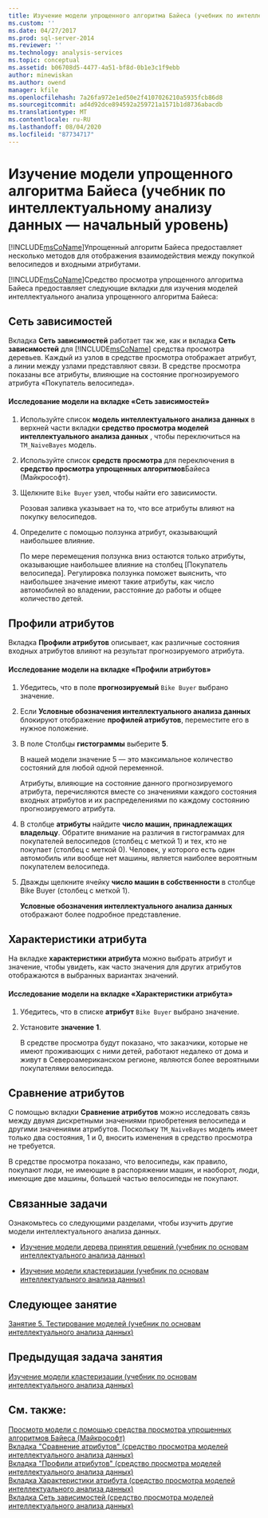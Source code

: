 ```yaml
---
title: Изучение модели упрощенного алгоритма Байеса (учебник по интеллектуальному анализу данных — базовый) | Документация Майкрософт
ms.custom: ''
ms.date: 04/27/2017
ms.prod: sql-server-2014
ms.reviewer: ''
ms.technology: analysis-services
ms.topic: conceptual
ms.assetid: b06708d5-4477-4a51-bf8d-0b1e3c1f9ebb
author: minewiskan
ms.author: owend
manager: kfile
ms.openlocfilehash: 7a26fa972e1ed50e2f4107026210a5935fcb86d8
ms.sourcegitcommit: ad4d92dce894592a259721a1571b1d8736abacdb
ms.translationtype: MT
ms.contentlocale: ru-RU
ms.lasthandoff: 08/04/2020
ms.locfileid: "87734717"
---
```

# <a name="exploring-the-naive-bayes-model-basic-data-mining-tutorial"></a>Изучение модели упрощенного алгоритма Байеса (учебник по интеллектуальному анализу данных — начальный уровень)
  [!INCLUDE[msCoName](../includes/msconame-md.md)]Упрощенный алгоритм Байеса предоставляет несколько методов для отображения взаимодействия между покупкой велосипедов и входными атрибутами.  
  
 [!INCLUDE[msCoName](../includes/msconame-md.md)]Средство просмотра упрощенного алгоритма Байеса предоставляет следующие вкладки для изучения моделей интеллектуального анализа упрощенного алгоритма Байеса:  
  
 
  
##  <a name="dependency-network"></a><a name="DependencyNetwork"></a>Сеть зависимостей  
 Вкладка **Сеть зависимостей** работает так же, как и вкладка **Сеть зависимостей** для [!INCLUDE[msCoName](../includes/msconame-md.md)] средства просмотра деревьев. Каждый из узлов в средстве просмотра отображает атрибут, а линии между узлами представляют связи. В средстве просмотра показаны все атрибуты, влияющие на состояние прогнозируемого атрибута «Покупатель велосипеда».  
  
#### <a name="to-explore-the-model-in-the-dependency-network-tab"></a>Исследование модели на вкладке «Сеть зависимостей»  
  
1.  Используйте список **модель интеллектуального анализа данных** в верхней части вкладки **средство просмотра моделей интеллектуального анализа данных** , чтобы переключиться на `TM_NaiveBayes` модель.  
  
2.  Используйте список **средств просмотра** для переключения в **средство просмотра упрощенных алгоритмов**Байеса (Майкрософт).  
  
3.  Щелкните `Bike Buyer` узел, чтобы найти его зависимости.  
  
     Розовая заливка указывает на то, что все атрибуты влияют на покупку велосипедов.  
  
4.  Определите с помощью ползунка атрибут, оказывающий наибольшее влияние.  
  
     По мере перемещения ползунка вниз остаются только атрибуты, оказывающие наибольшее влияние на столбец [Покупатель велосипеда]. Регулировка ползунка поможет выяснить, что наибольшее значение имеют такие атрибуты, как число автомобилей во владении, расстояние до работы и общее количество детей.  
 
  
##  <a name="attribute-profiles"></a><a name="AttributeProfiles"></a> Профили атрибутов  
 Вкладка **Профили атрибутов** описывает, как различные состояния входных атрибутов влияют на результат прогнозируемого атрибута.  
  
#### <a name="to-explore-the-model-in-the-attribute-profiles-tab"></a>Исследование модели на вкладке «Профили атрибутов»  
  
1.  Убедитесь, что в поле **прогнозируемый** `Bike Buyer` выбрано значение.  
  
2.  Если **Условные обозначения интеллектуального анализа данных** блокируют отображение **профилей атрибутов**, переместите его в нужное положение.  
  
3.  В поле Столбцы **гистограммы** выберите **5**.  
  
     В нашей модели значение 5 — это максимальное количество состояний для любой одной переменной.  
  
     Атрибуты, влияющие на состояние данного прогнозируемого атрибута, перечисляются вместе со значениями каждого состояния входных атрибутов и их распределениями по каждому состоянию прогнозируемого атрибута.  
  
4.  В столбце **атрибуты** найдите **число машин, принадлежащих владельцу**.  Обратите внимание на различия в гистограммах для покупателей велосипедов (столбец с меткой 1) и тех, кто не покупает (столбец с меткой 0). Человек, у которого есть один автомобиль или вообще нет машины, является наиболее вероятным покупателем велосипеда.  
  
5.  Дважды щелкните ячейку **число машин в собственности** в столбце Bike Buyer (столбец с меткой 1).  
  
     **Условные обозначения интеллектуального анализа данных** отображают более подробное представление.  
  
  
##  <a name="attribute-characteristics"></a><a name="AttributeCharacteristics"></a> Характеристики атрибута  
 На вкладке **характеристики атрибута** можно выбрать атрибут и значение, чтобы увидеть, как часто значения для других атрибутов отображаются в выбранных вариантах значений.  
  
#### <a name="to-explore-the-model-in-the-attribute-characteristics-tab"></a>Исследование модели на вкладке «Характеристики атрибута»  
  
1.  Убедитесь, что в списке **атрибут** `Bike Buyer` выбрано значение.  
  
2.  Установите **значение** **1**.  
  
     В средстве просмотра будут показано, что заказчики, которые не имеют проживающих с ними детей, работают недалеко от дома и живут в Североамериканском регионе, являются более вероятными покупателями велосипеда.  
  
  
##  <a name="attribute-discrimination"></a><a name="AttributeDiscrimination"></a> Сравнение атрибутов  
 С помощью вкладки **Сравнение атрибутов** можно исследовать связь между двумя дискретными значениями приобретения велосипеда и другими значениями атрибутов. Поскольку `TM_NaiveBayes` модель имеет только два состояния, 1 и 0, вносить изменения в средство просмотра не требуется.  
  
 В средстве просмотра показано, что велосипеды, как правило, покупают люди, не имеющие в распоряжении машин, и наоборот, люди, имеющие две машины, большей частью велосипеды не покупают.  
  
## <a name="related-tasks"></a>Связанные задачи  
 Ознакомьтесь со следующими разделами, чтобы изучить другие модели интеллектуального анализа данных.  
  
-   [Изучение модели дерева принятия решений &#40;учебник по основам интеллектуального анализа данных&#41;](../../2014/tutorials/exploring-the-decision-tree-model-basic-data-mining-tutorial.md)  
  
-   [Изучение модели кластеризации &#40;учебник по основам интеллектуального анализа данных&#41;](../../2014/tutorials/exploring-the-clustering-model-basic-data-mining-tutorial.md)  
  
## <a name="next-lesson"></a>Следующее занятие  
 [Занятие 5. Тестирование моделей &#40;учебник по основам интеллектуального анализа данных&#41;](../../2014/tutorials/lesson-5-testing-models-basic-data-mining-tutorial.md)  
  
## <a name="previous-task-in-lesson"></a>Предыдущая задача занятия  
 [Изучение модели кластеризации &#40;учебник по основам интеллектуального анализа данных&#41;](../../2014/tutorials/exploring-the-clustering-model-basic-data-mining-tutorial.md)  
  
## <a name="see-also"></a>См. также:  
 [Просмотр модели с помощью средства просмотра упрощенных алгоритмов Байеса (Майкрософт)](../../2014/analysis-services/data-mining/browse-a-model-using-the-microsoft-naive-bayes-viewer.md)   
 [Вкладка "Сравнение атрибутов" &#40;средство просмотра моделей интеллектуального анализа данных&#41;](../../2014/analysis-services/attribute-discrimination-tab-mining-model-viewer.md)   
 [Вкладка "Профили атрибутов" &#40;средство просмотра моделей интеллектуального анализа данных&#41;](../../2014/analysis-services/attribute-profiles-tab-mining-model-viewer.md)   
 [Вкладка Характеристики атрибута &#40;средство просмотра моделей интеллектуального анализа данных&#41;](../../2014/analysis-services/attribute-characteristics-tab-mining-model-viewer.md)   
 [Вкладка Сеть зависимостей &#40;средство просмотра моделей интеллектуального анализа данных&#41;](../../2014/analysis-services/dependency-network-tab-mining-model-viewer.md)  
  
  
